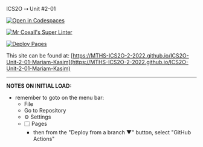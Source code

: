  ICS2O ⇢ Unit #2-01

[![Open in Codespaces](https://classroom.github.com/assets/launch-codespace-f4981d0f882b2a3f0472912d15f9806d57e124e0fc890972558857b51b24a6f9.svg)](https://classroom.github.com/open-in-codespaces?assignment_repo_id=10410357)

[![Mr Coxall's Super Linter](https://github.com/MTHS-ICS2O-2-2022/ICS2O-Unit-2-01-Mariam-Kasim/workflows/Mr%20Coxall's%20Super%20Linter/badge.svg)](https://github.com/MTHS-ICS2O-2-2022/ICS2O-Unit-2-01-Mariam-Kasim/actions)

[![Deploy Pages](https://github.com/MTHS-ICS2O-2-2022/ICS2O-Unit-2-01-Mariam-Kasim/workflows/Deploy%20Pages/badge.svg)](https://github.com/MTHS-ICS2O-2-2022/ICS2O-Unit-2-01-Mariam-Kasim/actions)

This site can be found at: [https://MTHS-ICS2O-2-2022.github.io/ICS2O-Unit-2-01-Mariam-Kasim](https://MTHS-ICS2O-2-2022.github.io/ICS2O-Unit-2-01-Mariam-Kasim)

---

**NOTES ON INITIAL LOAD:**
- remember to goto on the menu bar:
  - File
  - Go to Repository
  - ⚙ Settings
  - 🗔 Pages
    - then from the "Deploy from a branch ▼" button, select "GitHub Actions"
